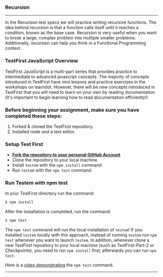 ### Recursion 
<hr>

In the Recursion test specs we will practice writing recursive functions.  The idea behind recursion is that a function calls itself until it reaches a condition, known as the base case. Recursion is very useful when you want to break a large, complex problem into multiple smaller problems. Additionally, recursion can help you think in a Functional Programming context. 


### TestFirst JavaScript Overview   

TestFirst JavaScript is a multi-part series that provides practice to intermediate to advanced javascript concepts. The majority of concepts introduced in TestFirst have mini lessons and practice exercises in the workshops on learndot. However, there will be new concepts introduced in TestFirst that you will need to learn on your own by reading documentation (it's important to begin learning how to read documentation efficiently!)

### Before beginning your assignment, make sure you have completed these steps: 

1. Forked & cloned the TestFirst repository.
2. Installed node and a text editor.


### Setup Test First

- **[Fork the repository to your personal GitHub Account](https://github.com/fullstackacademy/TestFirst-Part-1/)**
- Clone the repository to your local machine
- Install `testem` with the `npm install` command
- Run `testem` with the `npm test` command.


### Run Testem with npm test

In your TestFirst directory run the command:

```sh
$ npm install
```

After the installation is completed, run the command:

```sh
$ npm test
```

The `npm test` command will run the local installation of `testem`! If you installed `testem` locally with this approach, instead of running `testem` run `npm test` whenever you want to launch `testem`. In addition, whenever clone a new TestFirst repository to your local machine (such as TestFirst-Part-2 or Checkpoints), you need to run `npm install` first, afterwards you can run `npm test`.

Here is a [video demonstrating](https://youtu.be/KdMu351vFKw) the `npm test` command.



<hr>
<br>







